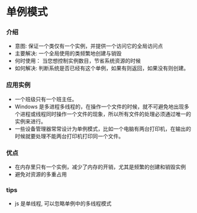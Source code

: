 # 单例模式

### 介绍

- 意图: 保证一个类仅有一个实例，并提供一个访问它的全局访问点
- 主要解决: 一个全局使用的类频繁地创建与销毁
- 何时使用： 当您想控制实例数目，节省系统资源的时候
- 如何解决: 判断系统是否已经有这个单例，如果有则返回，如果没有则创建。

### 应用实例

- 一个班级只有一个班主任。
- Windows 是多进程多线程的，在操作一个文件的时候，就不可避免地出现多个进程或线程同时操作一个文件的现象，所以所有文件的处理必须通过唯一的实例来进行。
- 一些设备管理器常常设计为单例模式，比如一个电脑有两台打印机，在输出的时候就要处理不能两台打印机打印同一个文件。

### 优点
- 在内存里只有一个实例，减少了内存的开销，尤其是频繁的创建和销毁实例
- 避免对资源的多重占用


### tips
- js 是单线程, 可以忽略单例中的多线程模式

